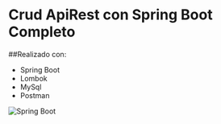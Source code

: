 # Crud ApiRest con Spring Boot Completo

##Realizado con:
- Spring Boot
- Lombok
- MySql
- Postman

![Spring Boot]([[https://picsum.photos/800/600](https://www.google.com/url?sa=i&url=https%3A%2F%2Fwww.qindel.com%2Fque-son-los-microservicios-spring-boot%2F&psig=AOvVaw2d0LrlFMC3s-9a9u1qKoKa&ust=1701541342474000&source=images&cd=vfe&opi=89978449&ved=0CBEQjRxqFwoTCNjW2cvt7oIDFQAAAAAdAAAAABAT)https://www.google.com/url?sa=i&url=https%3A%2F%2Fwww.qindel.com%2Fque-son-los-microservicios-spring-boot%2F&psig=AOvVaw2d0LrlFMC3s-9a9u1qKoKa&ust=1701541342474000&source=images&cd=vfe&opi=89978449&ved=0CBEQjRxqFwoTCNjW2cvt7oIDFQAAAAAdAAAAABAT](https://www.google.com/url?sa=i&url=https%3A%2F%2Fwww.qindel.com%2Fque-son-los-microservicios-spring-boot%2F&psig=AOvVaw2d0LrlFMC3s-9a9u1qKoKa&ust=1701541342474000&source=images&cd=vfe&opi=89978449&ved=0CBEQjRxqFwoTCNjW2cvt7oIDFQAAAAAdAAAAABAT)https://www.google.com/url?sa=i&url=https%3A%2F%2Fwww.qindel.com%2Fque-son-los-microservicios-spring-boot%2F&psig=AOvVaw2d0LrlFMC3s-9a9u1qKoKa&ust=1701541342474000&source=images&cd=vfe&opi=89978449&ved=0CBEQjRxqFwoTCNjW2cvt7oIDFQAAAAAdAAAAABAT)

